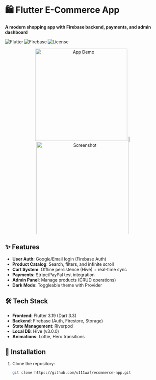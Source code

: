 # 🛍️ Flutter E-Commerce App
**A modern shopping app with Firebase backend, payments, and admin dashboard**  

![Flutter](https://img.shields.io/badge/Flutter-3.19-blue)
![Firebase](https://img.shields.io/badge/Firebase-Cloud-orange)
![License](https://img.shields.io/badge/License-MIT-green)

<p align="center">
  <img src="demo.gif" alt="App Demo" width="300"> | 
  <img src="screenshot.png" alt="Screenshot" width="300">
</p>

## ✨ Features
- **User Auth**: Google/Email login (Firebase Auth)
- **Product Catalog**: Search, filters, and infinite scroll
- **Cart System**: Offline persistence (Hive) + real-time sync
- **Payments**: Stripe/PayPal test integration
- **Admin Panel**: Manage products (CRUD operations)
- **Dark Mode**: Toggleable theme with Provider

## 🛠 Tech Stack
- **Frontend**: Flutter 3.19 (Dart 3.3)
- **Backend**: Firebase (Auth, Firestore, Storage)
- **State Management**: Riverpod
- **Local DB**: Hive (v3.0.0)
- **Animations**: Lottie, Hero transitions

## 🚀 Installation
1. Clone the repository:
   ```bash
   git clone https://github.com/u111waf/ecommerce-app.git
   
